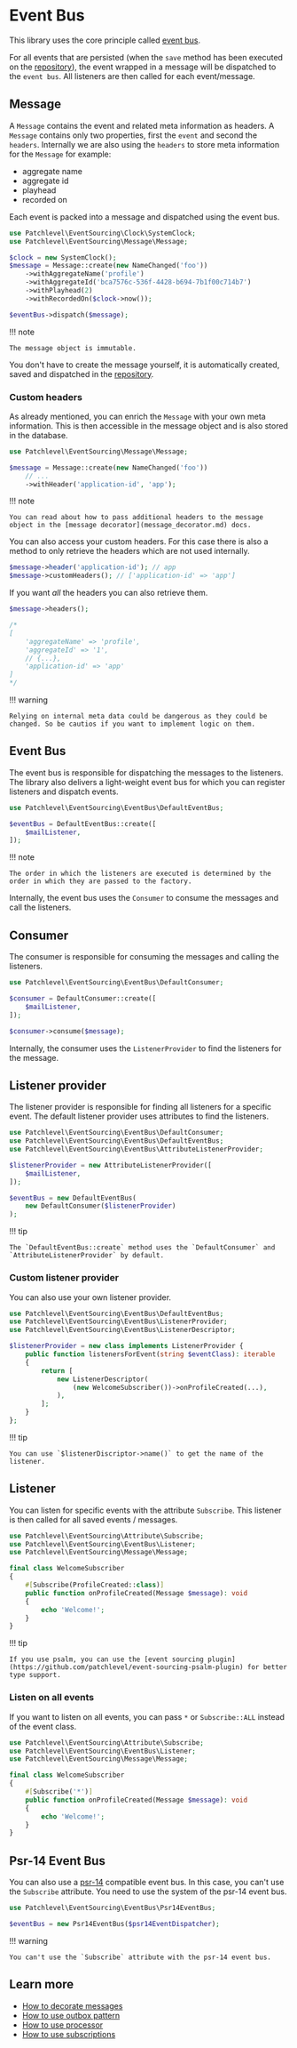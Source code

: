 # Event Bus

This library uses the core principle called [event bus](https://martinfowler.com/articles/201701-event-driven.html).

For all events that are persisted (when the `save` method has been executed on the [repository](./repository.md)),
the event wrapped in a message will be dispatched to the `event bus`. All listeners are then called for each
event/message.

## Message

A `Message` contains the event and related meta information as headers. A `Message` contains only two properties, first
the `event` and second the `headers`. Internally we are also using the `headers` to store meta information for
the `Message` for example:

* aggregate name
* aggregate id
* playhead
* recorded on

Each event is packed into a message and dispatched using the event bus.

```php
use Patchlevel\EventSourcing\Clock\SystemClock;
use Patchlevel\EventSourcing\Message\Message;

$clock = new SystemClock();
$message = Message::create(new NameChanged('foo'))
    ->withAggregateName('profile')
    ->withAggregateId('bca7576c-536f-4428-b694-7b1f00c714b7')
    ->withPlayhead(2)
    ->withRecordedOn($clock->now());

$eventBus->dispatch($message);
```
!!! note

    The message object is immutable.
    
You don't have to create the message yourself, it is automatically created, saved and dispatched in
the [repository](repository.md).

### Custom headers

As already mentioned, you can enrich the `Message` with your own meta information. This is then accessible in the
message object and is also stored in the database.

```php
use Patchlevel\EventSourcing\Message\Message;

$message = Message::create(new NameChanged('foo'))
    // ...
    ->withHeader('application-id', 'app');
```
!!! note

    You can read about how to pass additional headers to the message object in the [message decorator](message_decorator.md) docs.
    
You can also access your custom headers. For this case there is also a method to only retrieve the headers which are not
used internally.

```php
$message->header('application-id'); // app
$message->customHeaders(); // ['application-id' => 'app']
```
If you want *all* the headers you can also retrieve them.

```php
$message->headers();

/*
[
    'aggregateName' => 'profile', 
    'aggregateId' => '1', 
    // {...}, 
    'application-id' => 'app'
]
*/
```
!!! warning

    Relying on internal meta data could be dangerous as they could be changed. So be cautios if you want to implement logic on them.
    
## Event Bus

The event bus is responsible for dispatching the messages to the listeners.
The library also delivers a light-weight event bus for which you can register listeners and dispatch events.

```php
use Patchlevel\EventSourcing\EventBus\DefaultEventBus;

$eventBus = DefaultEventBus::create([
    $mailListener,
]);
```
!!! note

    The order in which the listeners are executed is determined by the order in which they are passed to the factory.
    
Internally, the event bus uses the `Consumer` to consume the messages and call the listeners.

## Consumer

The consumer is responsible for consuming the messages and calling the listeners.

```php
use Patchlevel\EventSourcing\EventBus\DefaultConsumer;

$consumer = DefaultConsumer::create([
    $mailListener,
]);

$consumer->consume($message);
```
Internally, the consumer uses the `ListenerProvider` to find the listeners for the message.

## Listener provider

The listener provider is responsible for finding all listeners for a specific event.
The default listener provider uses attributes to find the listeners.

```php
use Patchlevel\EventSourcing\EventBus\DefaultConsumer;
use Patchlevel\EventSourcing\EventBus\DefaultEventBus;
use Patchlevel\EventSourcing\EventBus\AttributeListenerProvider;

$listenerProvider = new AttributeListenerProvider([
    $mailListener,
]);

$eventBus = new DefaultEventBus(
    new DefaultConsumer($listenerProvider)
);
```
!!! tip

    The `DefaultEventBus::create` method uses the `DefaultConsumer` and `AttributeListenerProvider` by default.
    
### Custom listener provider

You can also use your own listener provider.

```php
use Patchlevel\EventSourcing\EventBus\DefaultEventBus;
use Patchlevel\EventSourcing\EventBus\ListenerProvider;
use Patchlevel\EventSourcing\EventBus\ListenerDescriptor;

$listenerProvider = new class implements ListenerProvider {
    public function listenersForEvent(string $eventClass): iterable
    {
        return [
            new ListenerDescriptor(
                (new WelcomeSubscriber())->onProfileCreated(...),
            ),
        ];
    }
};
```
!!! tip

    You can use `$listenerDiscriptor->name()` to get the name of the listener.
    
## Listener

You can listen for specific events with the attribute `Subscribe`.
This listener is then called for all saved events / messages.

```php
use Patchlevel\EventSourcing\Attribute\Subscribe;
use Patchlevel\EventSourcing\EventBus\Listener;
use Patchlevel\EventSourcing\Message\Message;

final class WelcomeSubscriber 
{
    #[Subscribe(ProfileCreated::class)]
    public function onProfileCreated(Message $message): void
    {
        echo 'Welcome!';
    }
}
```
!!! tip

    If you use psalm, you can use the [event sourcing plugin](https://github.com/patchlevel/event-sourcing-psalm-plugin) for better type support.
    
### Listen on all events

If you want to listen on all events, you can pass `*` or `Subscribe::ALL` instead of the event class.

```php
use Patchlevel\EventSourcing\Attribute\Subscribe;
use Patchlevel\EventSourcing\EventBus\Listener;
use Patchlevel\EventSourcing\Message\Message;

final class WelcomeSubscriber 
{
    #[Subscribe('*')]
    public function onProfileCreated(Message $message): void
    {
        echo 'Welcome!';
    }
}
```
## Psr-14 Event Bus

You can also use a [psr-14](https://www.php-fig.org/psr/psr-14/) compatible event bus.
In this case, you can't use the `Subscribe` attribute.
You need to use the system of the psr-14 event bus.

```php
use Patchlevel\EventSourcing\EventBus\Psr14EventBus;

$eventBus = new Psr14EventBus($psr14EventDispatcher);
```
!!! warning

    You can't use the `Subscribe` attribute with the psr-14 event bus.
    
## Learn more

* [How to decorate messages](message_decorator.md)
* [How to use outbox pattern](outbox.md)
* [How to use processor](subscription.md)
* [How to use subscriptions](subscription.md)
